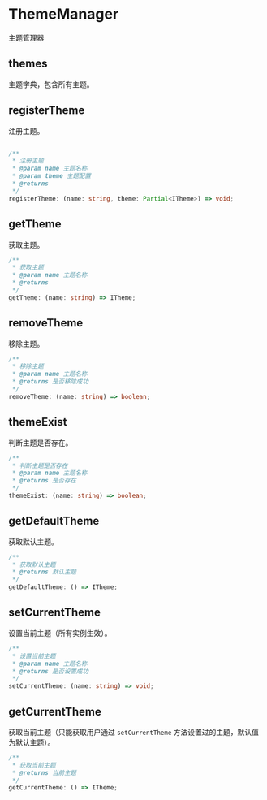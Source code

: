 # ThemeManager

主题管理器

## themes

主题字典，包含所有主题。

## registerTheme

注册主题。

```ts

/**
 * 注册主题
 * @param name 主题名称
 * @param theme 主题配置
 * @returns
 */
registerTheme: (name: string, theme: Partial<ITheme>) => void;

```

## getTheme

获取主题。

```ts
/**
 * 获取主题
 * @param name 主题名称
 * @returns
 */
getTheme: (name: string) => ITheme;
```

## removeTheme

移除主题。

```ts
/**
 * 移除主题
 * @param name 主题名称
 * @returns 是否移除成功
 */
removeTheme: (name: string) => boolean;
```

## themeExist

判断主题是否存在。

```ts
/**
 * 判断主题是否存在
 * @param name 主题名称
 * @returns 是否存在
 */
themeExist: (name: string) => boolean;
```

## getDefaultTheme

获取默认主题。

```ts
/**
 * 获取默认主题
 * @returns 默认主题
 */
getDefaultTheme: () => ITheme;
```

## setCurrentTheme

设置当前主题（所有实例生效）。

```ts
/**
 * 设置当前主题
 * @param name 主题名称
 * @returns 是否设置成功
 */
setCurrentTheme: (name: string) => void;
```

## getCurrentTheme

获取当前主题（只能获取用户通过 `setCurrentTheme` 方法设置过的主题，默认值为默认主题）。

```ts
/**
 * 获取当前主题
 * @returns 当前主题
 */
getCurrentTheme: () => ITheme;
```
